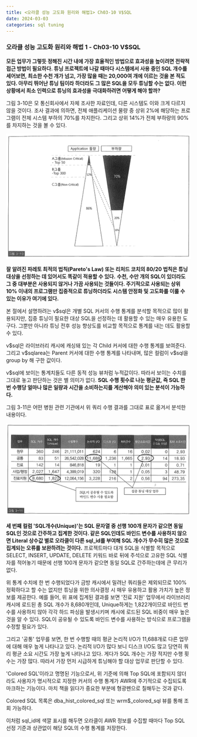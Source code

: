 ```yaml
---
title: <오라클 성능 고도화 원리와 해법1> Ch03-10 V$SQL
date: 2024-03-03
categories: sql tuning
---
```



### 오라클 성능 고도화 원리와 해법 1 - Ch03-10 V$SQL

**모든 업무가 그렇듯 정해진 시간 내에 가장 효율적인 방법으로 효과성을 높이려면 전략적 접근 방법이 필요하다. 튜닝 프로젝트에 나갈 때마다 시스템에서 사용 중인 SQL 개수를 세어보면, 최소한 수천 개가 넘고, 가장 많을 때는 20,000여 개에 이르는 것을 본 적도 있다. 아무리 뛰어난 튜닝 팀이라 하더라도 그 많은 SQL을 모두 튜닝할 수는 없다. 이런 상황에서 최소 인력으로 튜닝의 효과성을 극대화하려면 어떻게 해야 할까?**

그림 3-10은 모 통신회사에서 자체 조사한 자료인데, 다른 시스템도 이와 크게 다르지 않을 것이다. 조사 결과에 의하면, 전체 애플리케이션 물량 중 상위 2%에 해당하는 프로그램이 전체 시스템 부하의 70%를 차지한다. 그리고 상위 14%가 전체 부하량의 90%를 차지하는 것을 볼 수 있다.

![](/assets/images/sqlp/sqlp1-03-10-img3-10.png)

**잘 알려진 파레토 최적의 법칙(Pareto's Law) 또는 리처드 코치의 80/20 법칙은 튜닝 대상을 선정하는 데 있어서도 똑같이 적용할 수 있다.** **수천, 수만 개의 SQL이 있더라도 그 중 대부분은 사용되지 않거나 가끔 사용되는 것들이다. 주기적으로 사용되는 상위 10% 이내의 프로그램만 집중적으로 튜닝하더라도 시스템 안정화 및 고도화를 이룰 수 있는 이유가 여기에 있다.**

본 절에서 설명하려는 v$sql은 개별 SQL 커서의 수행 통계를 분석할 목적으로 많이 활용되지만, 집중 튜닝이 필요한 대상 SQL을 선정하는 데 활용할 수 있는 매우 유용한 도구다. 그뿐만 아니라 튜닝 전후 성능 향상도를 비교할 목적으로 통계를 내는 데도 활용할 수 있다.

v\$sql은 라이브러리 캐시에 캐싱돼 있는 각 Child 커서에 대한 수행 통계를 보여준다. 그리고 v\$sqlarea는 Parent 커서에 대한 수행 통계를 나타내며, 많은 컬럼이 v\$sql을 group by 해 구한 값이다.

v$sql에 보이는 통계치들도 다른 동적 성능 뷰처럼 누적값이다. 따라서 보이는 수치를 그대로 놓고 판단하는 것은 별 의미가 없다. **SQL 수행 횟수로 나눈 평균값, 즉 SQL 한 번 수행당 얼마나 많은 일량과 시간을 소비하는지를 계산해야 의미 있는 분석이 가능하다.**

그림 3-11은 어떤 병원 관련 기관에서 위 쿼리 수행 결과를 그대로 표로 옮겨서 분석한 내용이다.

![](/assets/images/sqlp/sqlp1-03-11-img3-11.png)

**세 번째 컬럼 'SQL개수(Unique)'는 SQL 문자열 중 선행 100개 문자가 같으면 동일 SQL인 것으로 간주하고 집계한 것이다. 같은 SQL인데도 바인드 변수를 사용하지 않으면 Literal 상수값 별로 오라클이 다른 sql_id를 부여해 SQL 개수가 무수히 많은 것으로 집계되는 오류를 보완하려는 것이다.** 프로젝트마다 대개 SQL을 식별할 목적으로 SELECT, INSERT, UPDATE, DELETE 키워드 바로 뒤에 주석으로 고유한 SQL 식별자를 적어놓기 때문에 선행 100개 문자가 같으면 동일 SQL로 간주하는데에 큰 무리가 없다.

위 통계 수치에 한 번 수행되었다가 금방 캐시에서 밀려난 쿼리들은 제외되므로 100% 정확하다고 할 수는 없지만 튜닝을 위한 의사결정 시 매우 유용하고 활용 가치가 높은 정보를 제공한다. 예를 들어, 위 표에 집계된 결과를 보면 '진료 지원' 업무에서 라이브러리 캐시에 로드된 총 SQL 개수가 8,680개인데, Unique하게는 1,822개이므로 바인드 변수를 사용하지 않아 각각 하드 파싱을 발생시키며 캐시에 로드된 SQL 비중이 매우 높은 것을 알 수 있다. SQL이 공유될 수 있도록 바인드 변수를 사용하는 방식으로 프로그램을 수정할 필요가 있다.

그리고 '공통' 업무를 보면, 한 번 수행할 때의 평균 논리적 I/O가 11,688개로 다른 업무에 대해 매우 높게 나타나고 있다. 논리적 I/O가 많다 보니 디스크 I/O도 많고 당연히 쿼리 평균 소요 시간도 가장 높게 나타나고 있다. 게다가 SQL 개수는 가장 적지만 수행 횟수는 가장 많다. 따라서 가장 먼저 시급하게 튜닝해야 할 대상 업무로 판단할 수 있다.

'Colored SQL'이라고 명명된 기능으로서, 위 기준에 의해 Top SQL에 포함되지 않더라도 사용자가 명시적으로 지정한 커서의 수행 통계가 AWR에 주기적으로 수집되도록 마크하는 기능이다. 마치 책을 읽다가 중요한 부분에 형광펜으로 칠해두는 것과 같다.

Colored SQL 목록은 dba_hist_colored_sql 또는 wrm\$\_colored_sql 뷰를 통해 조회 가능하다.

이처럼 sql_id에 색깔 표시를 해두면 오라클이 AWR 정보를 수집할 때마다 Top SQL 선정 기준과 상관없이 해당 SQL의 수행 통계를 저장한다.

